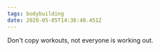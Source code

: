 ```yaml
---
tags: bodybuilding
date: 2020-05-05T14:36:48.451Z
---
```


Don't copy workouts, not everyone is working out.